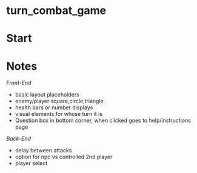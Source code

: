 # turn_combat_game

# Start

# Notes
*Front-End*
- basic layout placeholders
- enemy/player square,circle,triangle
- health bars or number displays
- visual elements for whose turn it is
- Question box in bottom corner, when clicked goes to help/instructions page

*Back-End*
- delay between attacks
- option for npc vs controlled 2nd player
- player select
